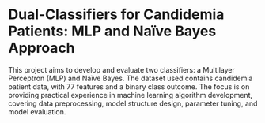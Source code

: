 # Dual-Classifiers for Candidemia Patients: MLP and Naïve Bayes Approach

This project aims to develop and evaluate two classifiers: a Multilayer Perceptron (MLP) and Naïve Bayes. 
The dataset used contains candidemia patient data, with 77 features and a binary class outcome.
The focus is on providing practical experience in machine learning algorithm development, covering data preprocessing, model structure design, parameter tuning, and model evaluation.
